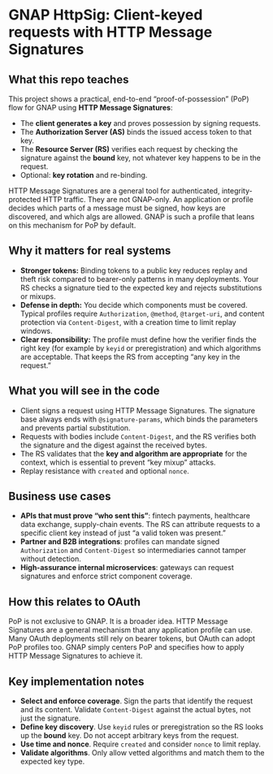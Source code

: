 # GNAP HttpSig: Client-keyed requests with HTTP Message Signatures

## What this repo teaches

This project shows a practical, end-to-end “proof-of-possession” (PoP) flow for GNAP using **HTTP Message Signatures**:

* The **client generates a key** and proves possession by signing requests.
* The **Authorization Server (AS)** binds the issued access token to that key.
* The **Resource Server (RS)** verifies each request by checking the signature against the **bound** key, not whatever key happens to be in the request.
* Optional: **key rotation** and re-binding.

HTTP Message Signatures are a general tool for authenticated, integrity-protected HTTP traffic. They are not GNAP-only. An application or profile decides which parts of a message must be signed, how keys are discovered, and which algs are allowed. GNAP is such a profile that leans on this mechanism for PoP by default.

## Why it matters for real systems

* **Stronger tokens:** Binding tokens to a public key reduces replay and theft risk compared to bearer-only patterns in many deployments. Your RS checks a signature tied to the expected key and rejects substitutions or mixups.
* **Defense in depth:** You decide which components must be covered. Typical profiles require `Authorization`, `@method`, `@target-uri`, and content protection via `Content-Digest`, with a creation time to limit replay windows.
* **Clear responsibility:** The profile must define how the verifier finds the right key (for example by `keyid` or preregistration) and which algorithms are acceptable. That keeps the RS from accepting “any key in the request.”

## What you will see in the code

* Client signs a request using HTTP Message Signatures. The signature base always ends with `@signature-params`, which binds the parameters and prevents partial substitution.
* Requests with bodies include `Content-Digest`, and the RS verifies both the signature and the digest against the received bytes.
* The RS validates that the **key and algorithm are appropriate** for the context, which is essential to prevent “key mixup” attacks.
* Replay resistance with `created` and optional `nonce`.

## Business use cases

* **APIs that must prove “who sent this”**: fintech payments, healthcare data exchange, supply-chain events. The RS can attribute requests to a specific client key instead of just “a valid token was present.”
* **Partner and B2B integrations**: profiles can mandate signed `Authorization` and `Content-Digest` so intermediaries cannot tamper without detection.
* **High-assurance internal microservices**: gateways can request signatures and enforce strict component coverage.

## How this relates to OAuth

PoP is not exclusive to GNAP. It is a broader idea. HTTP Message Signatures are a general mechanism that any application profile can use. Many OAuth deployments still rely on bearer tokens, but OAuth can adopt PoP profiles too. GNAP simply centers PoP and specifies how to apply HTTP Message Signatures to achieve it.

## Key implementation notes

* **Select and enforce coverage**. Sign the parts that identify the request and its content. Validate `Content-Digest` against the actual bytes, not just the signature.
* **Define key discovery**. Use `keyid` rules or preregistration so the RS looks up the **bound** key. Do not accept arbitrary keys from the request.
* **Use time and nonce**. Require `created` and consider `nonce` to limit replay.
* **Validate algorithms**. Only allow vetted algorithms and match them to the expected key type.
